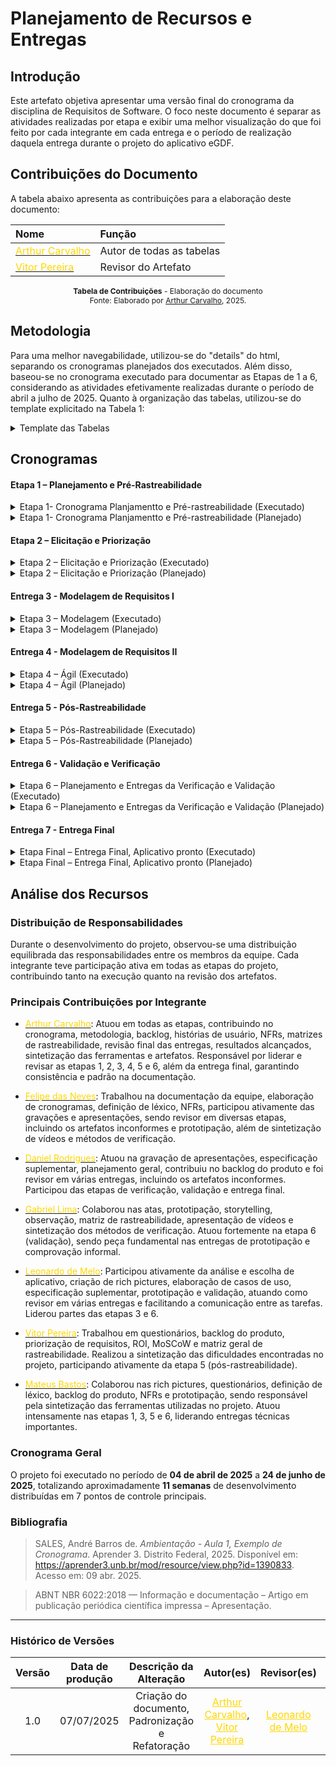 # Planejamento de Recursos e Entregas

## Introdução

Este artefato objetiva apresentar uma versão final do cronograma da disciplina de Requisitos de Software. O foco neste documento é separar as atividades realizadas por etapa e exibir uma melhor visualização do que foi feito por cada integrante em cada entrega e o período de realização daquela entrega durante o projeto do aplicativo eGDF.

## Contribuições do Documento

A tabela abaixo apresenta as contribuições para a elaboração deste documento:

| Nome | Função |
| :--- | :--- |
| [<span style="color:gold;">Arthur Carvalho</span>](https://github.com/arthurlleite) | Autor de todas as tabelas|
| [<span style="color:gold;">Vitor Pereira</span>](https://github.com/arthurlleite) | Revisor do Artefato |


<p style="text-align: center; font-size: 12px; margin-top: 10px;">
<strong>Tabela de Contribuições</strong> - Elaboração do documento<br>
Fonte: Elaborado por <a href="https://github.com/arthurlleite">Arthur Carvalho</a>, 2025.
</p>

</center>

## Metodologia

Para uma melhor navegabilidade, utilizou-se do "details" do html, separando os cronogramas planejados dos executados. Além disso, baseou-se no cronograma executado para documentar as Etapas de 1 a 6, considerando as atividades efetivamente realizadas durante o período de abril a julho de 2025. Quanto à organização das tabelas, utilizou-se do template explicitado na Tabela 1:

<details>
<summary>Template das Tabelas</summary>

<center>

<div align="center">
<font size="3"><p style="text-align: center"><b>Tabela 1:</b> Template - Formato das Tabelas</p></font>

<table>
  <thead>
    <tr>
      <th>Atividade</th>
      <th>Responsáveis</th>
      <th>Início</th>
      <th>Término</th>
      <th>Revisores</th>
    </tr>
  </thead>
  <tbody>
    <tr>
      <td>Nome da Atividade</td>
      <td><a href="link"><span style="color:gold;">Integrante</span></a></td>
      <td>DD/MM</td>
      <td>DD/MM</td>
      <td><a href="link"><span style="color:gold;">Revisor</span></a></td>
    </tr>
  </tbody>
</table>

<font size="3"><p style="text-align: center">Fonte: Elaborado por <a href="https://github.com/arthurlleite">Arthur Carvalho</a>, 2025.</p></font>
</div>

</center>

</details>

## Cronogramas

#### Etapa 1 – Planejamento e Pré-Rastreabilidade

<details>
<summary>Etapa 1- Cronograma Planjamentto e Pré-rastreabilidade (Executado)</summary>

<center>

<div align="center">

<font size="3"><p style="text-align: center"><b>Tabela 1:</b> Etapa 1 – Planejamento e Pré-Rastreabilidade</p></font>

<table>
<thead>
<tr>
<th>Atividade</th>
<th>Responsáveis</th>
<th>Início</th>
<th>Término</th>
<th>Revisores</th>
</tr>
</thead>
<tbody>
<tr>
<td>Analisar e escolher aplicativo</td>
<td><a href="https://github.com/leozinlima"><span style="color:gold;">Leonardo de Melo</span></a>, <a href="https://github.com/MateuSansete"><span style="color:gold;">Mateus Bastos</span></a></td>
<td>26/03</td>
<td>31/03</td>
<td><a href="https://github.com/arthurlleite"><span style="color:gold;">Arthur Carvalho</span></a>, <a href="https://github.com/Bessazs"><span style="color:gold;">Vitor Pereira</span></a></td>
</tr>
<tr>
<td>Elaboração do cronograma planejado</td>
<td><a href="https://github.com/arthurlleite"><span style="color:gold;">Arthur Carvalho</span></a>, <a href="https://github.com/Bessazs"><span style="color:gold;">Vitor Pereira</span></a></td>
<td>02/04</td>
<td>12/04</td>
<td><a href="https://github.com/leozinlima"><span style="color:gold;">Leonardo de Melo</span></a>, <a href="https://github.com/MateuSansete"><span style="color:gold;">Mateus Bastos</span></a></td>
</tr>
<tr>
<td>Escolha de metodologia e ferramentas</td>
<td><a href="https://github.com/arthurlleite"><span style="color:gold;">Arthur Carvalho</span></a>, <a href="https://github.com/Bessazs"><span style="color:gold;">Vitor Pereira</span></a></td>
<td>02/04</td>
<td>10/04</td>
<td><a href="https://github.com/leozinlima"><span style="color:gold;">Leonardo de Melo</span></a>, <a href="https://github.com/MateuSansete"><span style="color:gold;">Mateus Bastos</span></a></td>
</tr>
<tr>
<td>Documentar equipe e criar homepage</td>
<td><a href="https://github.com/FelipeFreire-gf"><span style="color:gold;">Felipe das Neves</span></a></td>
<td>03/04</td>
<td>11/04</td>
<td><a href="https://github.com/gabriel-lima258"><span style="color:gold;">Gabriel Lima</span></a>, <a href="https://github.com/danielrs99"><span style="color:gold;">Daniel Rodrigues</span></a></td>
</tr>
<tr>
<td>Criação dos Rich Pictures</td>
<td><a href="https://github.com/leozinlima"><span style="color:gold;">Leonardo de Melo</span></a>, <a href="https://github.com/MateuSansete"><span style="color:gold;">Mateus Bastos</span></a></td>
<td>03/04</td>
<td>07/04</td>
<td><a href="https://github.com/arthurlleite"><span style="color:gold;">Arthur Carvalho</span></a>, <a href="https://github.com/FelipeFreire-gf"><span style="color:gold;">Felipe das Neves</span></a></td>
</tr>
<tr>
<td>Gravação e upload da apresentação</td>
<td><a href="https://github.com/danielrs99"><span style="color:gold;">Daniel Rodrigues</span></a>, <a href="https://github.com/gabriel-lima258"><span style="color:gold;">Gabriel Lima</span></a></td>
<td>13/04</td>
<td>13/04</td>
<td><a href="https://github.com/leozinlima"><span style="color:gold;">Leonardo de Melo</span></a>, <a href="https://github.com/MateuSansete"><span style="color:gold;">Mateus Bastos</span></a></td>
</tr>
<tr>
<td>*Revisão final*</td>
<td><a href="https://github.com/arthurlleite"><span style="color:gold;">Arthur Carvalho</span></a>, <a href="https://github.com/FelipeFreire-gf"><span style="color:gold;">Felipe das Neves</span></a>, <a href="https://github.com/danielrs99"><span style="color:gold;">Daniel Rodrigues</span></a>, <a href="https://github.com/gabriel-lima258"><span style="color:gold;">Gabriel Lima</span></a>, <a href="https://github.com/leozinlima"><span style="color:gold;">Leonardo de Melo</span></a>, <a href="https://github.com/Bessazs"><span style="color:gold;">Vitor Pereira</span></a>, <a href="https://github.com/MateuSansete"><span style="color:gold;">Mateus Bastos</span></a></td>
<td>13/04</td>
<td>13/04</td>
<td><a href="https://github.com/arthurlleite"><span style="color:gold;">Arthur Carvalho</span></a>, <a href="https://github.com/FelipeFreire-gf"><span style="color:gold;">Felipe das Neves</span></a>, <a href="https://github.com/danielrs99"><span style="color:gold;">Daniel Rodrigues</span></a>, <a href="https://github.com/gabriel-lima258"><span style="color:gold;">Gabriel Lima</span></a>, <a href="https://github.com/leozinlima"><span style="color:gold;">Leonardo de Melo</span></a>, <a href="https://github.com/Bessazs"><span style="color:gold;">Vitor Pereira</span></a>, <a href="https://github.com/MateuSansete"><span style="color:gold;">Mateus Bastos</span></a></td>
</tr>
</tbody>
</table>

<font size="3"><p style="text-align: center">Fonte: Elaborado por <a href="https://github.com/arthurlleite">Arthur Carvalho</a>, 2025.</p></font>

</div>

</center>

</details>

<details>
<summary>Etapa 1- Cronograma Planjamentto e Pré-rastreabilidade (Planejado)</summary>

<center>

<div align="center">

<font size="3"><p style="text-align: center"><b>Tabela 1:</b> Etapa 1 – Planejamento e Pré-Rastreabilidade</p></font>

<table>
<thead>
<tr>
<th>Atividade</th>
<th>Responsáveis</th>
<th>Início</th>
<th>Término</th>
<th>Revisores</th>
</tr>
</thead>
<tbody>
<tr>
<td>Analisar e escolher aplicativo</td>
<td><a href="https://github.com/leozinlima"><span style="color:gold;">Leonardo de Melo</span></a>, <a href="https://github.com/MateuSansete"><span style="color:gold;">Mateus Bastos</span></a></td>
<td>26/03</td>
<td>31/03</td>
<td><a href="https://github.com/arthurlleite"><span style="color:gold;">Arthur Carvalho</span></a>, <a href="https://github.com/Bessazs"><span style="color:gold;">Vitor Pereira</span></a></td>
</tr>
<tr>
<td>Elaboração do cronograma planejado</td>
<td><a href="https://github.com/arthurlleite"><span style="color:gold;">Arthur Carvalho</span></a>, <a href="https://github.com/Bessazs"><span style="color:gold;">Vitor Pereira</span></a></td>
<td>02/04</td>
<td>12/04</td>
<td><a href="https://github.com/leozinlima"><span style="color:gold;">Leonardo de Melo</span></a>, <a href="https://github.com/MateuSansete"><span style="color:gold;">Mateus Bastos</span></a></td>
</tr>
<tr>
<td>Escolha de metodologia e ferramentas</td>
<td><a href="https://github.com/arthurlleite"><span style="color:gold;">Arthur Carvalho</span></a>, <a href="https://github.com/Bessazs"><span style="color:gold;">Vitor Pereira</span></a></td>
<td>02/04</td>
<td>10/04</td>
<td><a href="https://github.com/leozinlima"><span style="color:gold;">Leonardo de Melo</span></a>, <a href="https://github.com/MateuSansete"><span style="color:gold;">Mateus Bastos</span></a></td>
</tr>
<tr>
<td>Documentar equipe e criar homepage</td>
<td><a href="https://github.com/FelipeFreire-gf"><span style="color:gold;">Felipe das Neves</span></a></td>
<td>03/04</td>
<td>11/04</td>
<td><a href="https://github.com/gabriel-lima258"><span style="color:gold;">Gabriel Lima</span></a>, <a href="https://github.com/danielrs99"><span style="color:gold;">Daniel Rodrigues</span></a></td>
</tr>
<tr>
<td>Criação dos Rich Pictures</td>
<td><a href="https://github.com/leozinlima"><span style="color:gold;">Leonardo de Melo</span></a>, <a href="https://github.com/MateuSansete"><span style="color:gold;">Mateus Bastos</span></a></td>
<td>03/04</td>
<td>07/04</td>
<td><a href="https://github.com/arthurlleite"><span style="color:gold;">Arthur Carvalho</span></a>, <a href="https://github.com/FelipeFreire-gf"><span style="color:gold;">Felipe das Neves</span></a></td>
</tr>
<tr>
<td>Gravação e upload da apresentação</td>
<td><a href="https://github.com/danielrs99"><span style="color:gold;">Daniel Rodrigues</span></a>, <a href="https://github.com/gabriel-lima258"><span style="color:gold;">Gabriel Lima</span></a></td>
<td>13/04</td>
<td>13/04</td>
<td><a href="https://github.com/leozinlima"><span style="color:gold;">Leonardo de Melo</span></a>, <a href="https://github.com/MateuSansete"><span style="color:gold;">Mateus Bastos</span></a></td>
</tr>
<tr>
<td>*Revisão final*</td>
<td><a href="https://github.com/arthurlleite"><span style="color:gold;">Arthur Carvalho</span></a>, <a href="https://github.com/FelipeFreire-gf"><span style="color:gold;">Felipe das Neves</span></a>, <a href="https://github.com/danielrs99"><span style="color:gold;">Daniel Rodrigues</span></a>, <a href="https://github.com/gabriel-lima258"><span style="color:gold;">Gabriel Lima</span></a>, <a href="https://github.com/leozinlima"><span style="color:gold;">Leonardo de Melo</span></a>, <a href="https://github.com/Bessazs"><span style="color:gold;">Vitor Pereira</span></a>, <a href="https://github.com/MateuSansete"><span style="color:gold;">Mateus Bastos</span></a></td>
<td>13/04</td>
<td>13/04</td>
<td><a href="https://github.com/arthurlleite"><span style="color:gold;">Arthur Carvalho</span></a>, <a href="https://github.com/FelipeFreire-gf"><span style="color:gold;">Felipe das Neves</span></a>, <a href="https://github.com/danielrs99"><span style="color:gold;">Daniel Rodrigues</span></a>, <a href="https://github.com/gabriel-lima258"><span style="color:gold;">Gabriel Lima</span></a>, <a href="https://github.com/leozinlima"><span style="color:gold;">Leonardo de Melo</span></a>, <a href="https://github.com/Bessazs"><span style="color:gold;">Vitor Pereira</span></a>, <a href="https://github.com/MateuSansete"><span style="color:gold;">Mateus Bastos</span></a></td>
</tr>
</tbody>
</table>

<font size="3"><p style="text-align: center">Fonte: Elaborado por <a href="https://github.com/arthurlleite">Arthur Carvalho</a>, 2025.</p></font>

</div>

</center>

</details>

#### Etapa 2 – Elicitação e Priorização

<details>
<summary>Etapa 2 – Elicitação e Priorização (Executado)</summary>

### Período
- **Entrega:** 04/05
- **Apresentação:** 06/05

### Duplas responsáveis pelas atas
- Semana 4 (14/04 a 20/04): *Felipe e Leonardo*
- Semana 5 (21/04 a 27/04): *Daniel e Vitor*

<div align="center">

<font size="3"><p style="text-align: center"><b>Tabela 2:</b> Etapa 2 – Elicitação e Priorização</p></font>

<table>
<thead>
<tr>
<th>Atividade</th>
<th>Responsáveis</th>
<th>Início</th>
<th>Término</th>
<th>Revisores</th>
</tr>
</thead>
<tbody>
<tr>
<td>Elaborar questionário geral</td>
<td><a href="https://github.com/Bessazs"><span style="color:gold;">Vitor Pereira</span></a>, <a href="https://github.com/FelipeFreire-gf"><span style="color:gold;">Felipe das Neves</span></a></td>
<td>14/04</td>
<td>04/05</td>
<td><a href="https://github.com/MateuSansete"><span style="color:gold;">Mateus Bastos</span></a>, <a href="https://github.com/arthurlleite"><span style="color:gold;">Arthur Carvalho</span></a></td>
</tr>
<tr>
<td>Traçar perfil de usuário</td>
<td><a href="https://github.com/MateuSansete"><span style="color:gold;">Mateus Bastos</span></a></td>
<td>14/04</td>
<td>04/05</td>
<td><a href="https://github.com/FelipeFreire-gf"><span style="color:gold;">Felipe das Neves</span></a></td>
</tr>
<tr>
<td>Criar elenco de personas</td>
<td><a href="https://github.com/MateuSansete"><span style="color:gold;">Mateus Bastos</span></a></td>
<td>16/04</td>
<td>02/05</td>
<td><a href="https://github.com/FelipeFreire-gf"><span style="color:gold;">Felipe das Neves</span></a>, <a href="https://github.com/Bessazs"><span style="color:gold;">Vitor Pereira</span></a></td>
</tr>
<tr>
<td>Análise de documentos</td>
<td><a href="https://github.com/leozinlima"><span style="color:gold;">Leonardo de Melo</span></a>, <a href="https://github.com/arthurlleite"><span style="color:gold;">Arthur Carvalho</span></a></td>
<td>19/04</td>
<td>04/05</td>
<td><a href="https://github.com/leozinlima"><span style="color:gold;">Leonardo de Melo</span></a></td>
</tr>
<tr>
<td>Questionário (Técnica)</td>
<td><a href="https://github.com/Bessazs"><span style="color:gold;">Vitor Pereira</span></a>, <a href="https://github.com/FelipeFreire-gf"><span style="color:gold;">Felipe das Neves</span></a></td>
<td>23/04</td>
<td>04/05</td>
<td><a href="https://github.com/danielrs99"><span style="color:gold;">Daniel Rodrigues</span></a>, <a href="https://github.com/gabriel-lima258"><span style="color:gold;">Gabriel Lima</span></a></td>
</tr>
<tr>
<td>Brainstorm</td>
<td><a href="https://github.com/leozinlima"><span style="color:gold;">Leonardo de Melo</span></a>, <a href="https://github.com/arthurlleite"><span style="color:gold;">Arthur Carvalho</span></a></td>
<td>12/04</td>
<td>04/05</td>
<td><a href="https://github.com/MateuSansete"><span style="color:gold;">Mateus Bastos</span></a>, <a href="https://github.com/gabriel-lima258"><span style="color:gold;">Gabriel Lima</span></a></td>
</tr>
<tr>
<td>Storytelling</td>
<td><a href="https://github.com/arthurlleite"><span style="color:gold;">Arthur Carvalho</span></a></td>
<td>12/04</td>
<td>04/05</td>
<td><a href="https://github.com/MateuSansete"><span style="color:gold;">Mateus Bastos</span></a>, <a href="https://github.com/gabriel-lima258"><span style="color:gold;">Gabriel Lima</span></a></td>
</tr>
<tr>
<td>Observação</td>
<td><a href="https://github.com/gabriel-lima258"><span style="color:gold;">Gabriel Lima</span></a>, <a href="https://github.com/danielrs99"><span style="color:gold;">Daniel Rodrigues</span></a>, <a href="https://github.com/arthurlleite"><span style="color:gold;">Arthur Carvalho</span></a></td>
<td>12/04</td>
<td>04/05</td>
<td><a href="https://github.com/leozinlima"><span style="color:gold;">Leonardo de Melo</span></a>, <a href="https://github.com/FelipeFreire-gf"><span style="color:gold;">Felipe das Neves</span></a></td>
</tr>
<tr>
<td>Prototipação</td>
<td><a href="https://github.com/leozinlima"><span style="color:gold;">Leonardo de Melo</span></a>, <a href="https://github.com/FelipeFreire-gf"><span style="color:gold;">Felipe das Neves</span></a>, <a href="https://github.com/arthurlleite"><span style="color:gold;">Arthur Carvalho</span></a></td>
<td>12/04</td>
<td>04/05</td>
<td><a href="https://github.com/gabriel-lima258"><span style="color:gold;">Gabriel Lima</span></a>, <a href="https://github.com/Bessazs"><span style="color:gold;">Vitor Pereira</span></a></td>
</tr>
<tr>
<td>First Things First</td>
<td><a href="https://github.com/gabriel-lima258"><span style="color:gold;">Gabriel Lima</span></a>, <a href="https://github.com/leozinlima"><span style="color:gold;">Leonardo de Melo</span></a>, <a href="https://github.com/arthurlleite"><span style="color:gold;">Arthur Carvalho</span></a></td>
<td>12/04</td>
<td>04/05</td>
<td><a href="https://github.com/MateuSansete"><span style="color:gold;">Mateus Bastos</span></a>, <a href="https://github.com/FelipeFreire-gf"><span style="color:gold;">Felipe das Neves</span></a></td>
</tr>
<tr>
<td>QFD</td>
<td><a href="https://github.com/Bessazs"><span style="color:gold;">Vitor Pereira</span></a>, <a href="https://github.com/MateuSansete"><span style="color:gold;">Mateus Bastos</span></a>, <a href="https://github.com/FelipeFreire-gf"><span style="color:gold;">Felipe das Neves</span></a></td>
<td>12/04</td>
<td>04/05</td>
<td><a href="https://github.com/leozinlima"><span style="color:gold;">Leonardo de Melo</span></a>, <a href="https://github.com/gabriel-lima258"><span style="color:gold;">Gabriel Lima</span></a></td>
</tr>
<tr>
<td>MoSCoW</td>
<td><a href="https://github.com/arthurlleite"><span style="color:gold;">Arthur Carvalho</span></a>, <a href="https://github.com/FelipeFreire-gf"><span style="color:gold;">Felipe das Neves</span></a></td>
<td>12/04</td>
<td>04/05</td>
<td><a href="https://github.com/leozinlima"><span style="color:gold;">Leonardo de Melo</span></a>, <a href="https://github.com/gabriel-lima258"><span style="color:gold;">Gabriel Lima</span></a></td>
</tr>
<tr>
<td>ROI</td>
<td><a href="https://github.com/arthurlleite"><span style="color:gold;">Arthur Carvalho</span></a>, <a href="https://github.com/FelipeFreire-gf"><span style="color:gold;">Felipe das Neves</span></a>, <a href="https://github.com/danielrs99"><span style="color:gold;">Daniel Rodrigues</span></a>, <a href="https://github.com/gabriel-lima258"><span style="color:gold;">Gabriel Lima</span></a>, <a href="https://github.com/leozinlima"><span style="color:gold;">Leonardo de Melo</span></a>, <a href="https://github.com/Bessazs"><span style="color:gold;">Vitor Pereira</span></a>, <a href="https://github.com/MateuSansete"><span style="color:gold;">Mateus Bastos</span></a></td>
<td>12/04</td>
<td>04/05</td>
<td><a href="https://github.com/arthurlleite"><span style="color:gold;">Arthur Carvalho</span></a>, <a href="https://github.com/leozinlima"><span style="color:gold;">Leonardo de Melo</span></a></td>
</tr>
<tr>
<td>*Revisão final*</td>
<td><a href="https://github.com/arthurlleite"><span style="color:gold;">Arthur Carvalho</span></a>, <a href="https://github.com/FelipeFreire-gf"><span style="color:gold;">Felipe das Neves</span></a>, <a href="https://github.com/danielrs99"><span style="color:gold;">Daniel Rodrigues</span></a>, <a href="https://github.com/gabriel-lima258"><span style="color:gold;">Gabriel Lima</span></a>, <a href="https://github.com/leozinlima"><span style="color:gold;">Leonardo de Melo</span></a>, <a href="https://github.com/Bessazs"><span style="color:gold;">Vitor Pereira</span></a>, <a href="https://github.com/MateuSansete"><span style="color:gold;">Mateus Bastos</span></a></td>
<td>04/05</td>
<td>04/05</td>
<td><a href="https://github.com/arthurlleite"><span style="color:gold;">Arthur Carvalho</span></a>, <a href="https://github.com/FelipeFreire-gf"><span style="color:gold;">Felipe das Neves</span></a>, <a href="https://github.com/danielrs99"><span style="color:gold;">Daniel Rodrigues</span></a>, <a href="https://github.com/gabriel-lima258"><span style="color:gold;">Gabriel Lima</span></a>, <a href="https://github.com/leozinlima"><span style="color:gold;">Leonardo de Melo</span></a>, <a href="https://github.com/Bessazs"><span style="color:gold;">Vitor Pereira</span></a>, <a href="https://github.com/MateuSansete"><span style="color:gold;">Mateus Bastos</span></a></td>
</tr>
</tbody>
</table>

<font size="3"><p style="text-align: center">Fonte: Elaborado por <a href="https://github.com/arthurlleite">Arthur Carvalho</a>, 2025.</p></font>

</div>

</details>

<details>
<summary>Etapa 2 – Elicitação e Priorização (Planejado)</summary>

### Período
- **Entrega:** 04/05
- **Apresentação:** 06/05

### Duplas responsáveis pelas atas
- Semana 4 (14/04 a 20/04): *Felipe e Leonardo*
- Semana 5 (21/04 a 27/04): *Daniel e Vitor*

<div align="center">

<font size="3"><p style="text-align: center"><b>Tabela 2:</b> Etapa 2 – Elicitação e Priorização</p></font>

<table>
<thead>
<tr>
<th>Atividade</th>
<th>Responsáveis</th>
<th>Início</th>
<th>Término</th>
<th>Revisores</th>
</tr>
</thead>
<tbody>
<tr>
<td>Elaborar questionário geral</td>
<td><a href="https://github.com/Bessazs"><span style="color:gold;">Vitor Pereira</span></a>, <a href="https://github.com/FelipeFreire-gf"><span style="color:gold;">Felipe das Neves</span></a></td>
<td>14/04</td>
<td>04/05</td>
<td><a href="https://github.com/MateuSansete"><span style="color:gold;">Mateus Bastos</span></a>, <a href="https://github.com/arthurlleite"><span style="color:gold;">Arthur Carvalho</span></a></td>
</tr>
<tr>
<td>Traçar perfil de usuário</td>
<td><a href="https://github.com/MateuSansete"><span style="color:gold;">Mateus Bastos</span></a></td>
<td>14/04</td>
<td>04/05</td>
<td><a href="https://github.com/FelipeFreire-gf"><span style="color:gold;">Felipe das Neves</span></a></td>
</tr>
<tr>
<td>Criar elenco de personas</td>
<td><a href="https://github.com/MateuSansete"><span style="color:gold;">Mateus Bastos</span></a></td>
<td>16/04</td>
<td>02/05</td>
<td><a href="https://github.com/FelipeFreire-gf"><span style="color:gold;">Felipe das Neves</span></a>, <a href="https://github.com/Bessazs"><span style="color:gold;">Vitor Pereira</span></a></td>
</tr>
<tr>
<td>Análise de documentos</td>
<td><a href="https://github.com/leozinlima"><span style="color:gold;">Leonardo de Melo</span></a>, <a href="https://github.com/arthurlleite"><span style="color:gold;">Arthur Carvalho</span></a></td>
<td>19/04</td>
<td>04/05</td>
<td><a href="https://github.com/leozinlima"><span style="color:gold;">Leonardo de Melo</span></a></td>
</tr>
<tr>
<td>Questionário (Técnica)</td>
<td><a href="https://github.com/Bessazs"><span style="color:gold;">Vitor Pereira</span></a>, <a href="https://github.com/FelipeFreire-gf"><span style="color:gold;">Felipe das Neves</span></a></td>
<td>23/04</td>
<td>04/05</td>
<td><a href="https://github.com/danielrs99"><span style="color:gold;">Daniel Rodrigues</span></a>, <a href="https://github.com/gabriel-lima258"><span style="color:gold;">Gabriel Lima</span></a></td>
</tr>
<tr>
<td>Brainstorm</td>
<td><a href="https://github.com/leozinlima"><span style="color:gold;">Leonardo de Melo</span></a>, <a href="https://github.com/arthurlleite"><span style="color:gold;">Arthur Carvalho</span></a></td>
<td>12/04</td>
<td>04/05</td>
<td><a href="https://github.com/MateuSansete"><span style="color:gold;">Mateus Bastos</span></a>, <a href="https://github.com/gabriel-lima258"><span style="color:gold;">Gabriel Lima</span></a></td>
</tr>
<tr>
<td>Storytelling</td>
<td><a href="https://github.com/arthurlleite"><span style="color:gold;">Arthur Carvalho</span></a></td>
<td>12/04</td>
<td>04/05</td>
<td><a href="https://github.com/MateuSansete"><span style="color:gold;">Mateus Bastos</span></a>, <a href="https://github.com/gabriel-lima258"><span style="color:gold;">Gabriel Lima</span></a></td>
</tr>
<tr>
<td>Observação</td>
<td><a href="https://github.com/gabriel-lima258"><span style="color:gold;">Gabriel Lima</span></a>, <a href="https://github.com/danielrs99"><span style="color:gold;">Daniel Rodrigues</span></a>, <a href="https://github.com/arthurlleite"><span style="color:gold;">Arthur Carvalho</span></a></td>
<td>12/04</td>
<td>04/05</td>
<td><a href="https://github.com/leozinlima"><span style="color:gold;">Leonardo de Melo</span></a>, <a href="https://github.com/FelipeFreire-gf"><span style="color:gold;">Felipe das Neves</span></a></td>
</tr>
<tr>
<td>Prototipação</td>
<td><a href="https://github.com/leozinlima"><span style="color:gold;">Leonardo de Melo</span></a>, <a href="https://github.com/FelipeFreire-gf"><span style="color:gold;">Felipe das Neves</span></a>, <a href="https://github.com/arthurlleite"><span style="color:gold;">Arthur Carvalho</span></a></td>
<td>12/04</td>
<td>04/05</td>
<td><a href="https://github.com/gabriel-lima258"><span style="color:gold;">Gabriel Lima</span></a>, <a href="https://github.com/Bessazs"><span style="color:gold;">Vitor Pereira</span></a></td>
</tr>
<tr>
<td>First Things First</td>
<td><a href="https://github.com/gabriel-lima258"><span style="color:gold;">Gabriel Lima</span></a>, <a href="https://github.com/leozinlima"><span style="color:gold;">Leonardo de Melo</span></a>, <a href="https://github.com/arthurlleite"><span style="color:gold;">Arthur Carvalho</span></a></td>
<td>12/04</td>
<td>04/05</td>
<td><a href="https://github.com/MateuSansete"><span style="color:gold;">Mateus Bastos</span></a>, <a href="https://github.com/FelipeFreire-gf"><span style="color:gold;">Felipe das Neves</span></a></td>
</tr>
<tr>
<td>QFD</td>
<td><a href="https://github.com/Bessazs"><span style="color:gold;">Vitor Pereira</span></a>, <a href="https://github.com/MateuSansete"><span style="color:gold;">Mateus Bastos</span></a>, <a href="https://github.com/FelipeFreire-gf"><span style="color:gold;">Felipe das Neves</span></a></td>
<td>12/04</td>
<td>04/05</td>
<td><a href="https://github.com/leozinlima"><span style="color:gold;">Leonardo de Melo</span></a>, <a href="https://github.com/gabriel-lima258"><span style="color:gold;">Gabriel Lima</span></a></td>
</tr>
<tr>
<td>MoSCoW</td>
<td><a href="https://github.com/arthurlleite"><span style="color:gold;">Arthur Carvalho</span></a>, <a href="https://github.com/FelipeFreire-gf"><span style="color:gold;">Felipe das Neves</span></a></td>
<td>12/04</td>
<td>04/05</td>
<td><a href="https://github.com/leozinlima"><span style="color:gold;">Leonardo de Melo</span></a>, <a href="https://github.com/gabriel-lima258"><span style="color:gold;">Gabriel Lima</span></a></td>
</tr>
<tr>
<td>ROI</td>
<td><a href="https://github.com/arthurlleite"><span style="color:gold;">Arthur Carvalho</span></a>, <a href="https://github.com/FelipeFreire-gf"><span style="color:gold;">Felipe das Neves</span></a>, <a href="https://github.com/danielrs99"><span style="color:gold;">Daniel Rodrigues</span></a>, <a href="https://github.com/gabriel-lima258"><span style="color:gold;">Gabriel Lima</span></a>, <a href="https://github.com/leozinlima"><span style="color:gold;">Leonardo de Melo</span></a>, <a href="https://github.com/Bessazs"><span style="color:gold;">Vitor Pereira</span></a>, <a href="https://github.com/MateuSansete"><span style="color:gold;">Mateus Bastos</span></a></td>
<td>12/04</td>
<td>04/05</td>
<td><a href="https://github.com/arthurlleite"><span style="color:gold;">Arthur Carvalho</span></a>, <a href="https://github.com/leozinlima"><span style="color:gold;">Leonardo de Melo</span></a></td>
</tr>
<tr>
<td>*Revisão final*</td>
<td><a href="https://github.com/arthurlleite"><span style="color:gold;">Arthur Carvalho</span></a>, <a href="https://github.com/FelipeFreire-gf"><span style="color:gold;">Felipe das Neves</span></a>, <a href="https://github.com/danielrs99"><span style="color:gold;">Daniel Rodrigues</span></a>, <a href="https://github.com/gabriel-lima258"><span style="color:gold;">Gabriel Lima</span></a>, <a href="https://github.com/leozinlima"><span style="color:gold;">Leonardo de Melo</span></a>, <a href="https://github.com/Bessazs"><span style="color:gold;">Vitor Pereira</span></a>, <a href="https://github.com/MateuSansete"><span style="color:gold;">Mateus Bastos</span></a></td>
<td>04/05</td>
<td>04/05</td>
<td><a href="https://github.com/arthurlleite"><span style="color:gold;">Arthur Carvalho</span></a>, <a href="https://github.com/FelipeFreire-gf"><span style="color:gold;">Felipe das Neves</span></a>, <a href="https://github.com/danielrs99"><span style="color:gold;">Daniel Rodrigues</span></a>, <a href="https://github.com/gabriel-lima258"><span style="color:gold;">Gabriel Lima</span></a>, <a href="https://github.com/leozinlima"><span style="color:gold;">Leonardo de Melo</span></a>, <a href="https://github.com/Bessazs"><span style="color:gold;">Vitor Pereira</span></a>, <a href="https://github.com/MateuSansete"><span style="color:gold;">Mateus Bastos</span></a></td>
</tr>
</tbody>
</table>

<font size="3"><p style="text-align: center">Fonte: Elaborado por <a href="https://github.com/arthurlleite">Arthur Carvalho</a>, 2025.</p></font>

</div>

</details>


#### Entrega 3 - Modelagem de Requisitos I

<details>
<summary>Etapa 3 – Modelagem (Executado)</summary>

### Período
- **Entrega:** 18/05
- **Apresentação:** 20/05

### Duplas responsáveis pelas atas
- Semana 7 (28/04 a 04/05): *Gabriel e Mateus*
- Semana 8 (05/05 a 11/05): *Vitor e Daniel*

<div align="center">

<font size="3"><p style="text-align: center"><b>Tabela 3:</b> Etapa 3 – Modelagem</p></font>

<table>
<thead>
<tr>
<th>Atividade</th>
<th>Responsáveis</th>
<th>Início</th>
<th>Término</th>
<th>Revisores</th>
</tr>
</thead>
<tbody>
<tr>
<td>Diagrama de caso de uso</td>
<td><a href="https://github.com/MateuSansete"><span style="color:gold;">Mateus Bastos</span></a>, <a href="https://github.com/leozinlima"><span style="color:gold;">Leonardo de Melo</span></a>, <a href="https://github.com/Bessazs"><span style="color:gold;">Vitor Pereira</span></a></td>
<td>08/05</td>
<td>16/05</td>
<td><a href="https://github.com/danielrs99"><span style="color:gold;">Daniel Rodrigues</span></a>, <a href="https://github.com/gabriel-lima258"><span style="color:gold;">Gabriel Lima</span></a></td>
</tr>
<tr>
<td>Definição do léxico</td>
<td><a href="https://github.com/MateuSansete"><span style="color:gold;">Mateus Bastos</span></a>, <a href="https://github.com/FelipeFreire-gf"><span style="color:gold;">Felipe das Neves</span></a></td>
<td>08/05</td>
<td>16/05</td>
<td><a href="https://github.com/arthurlleite"><span style="color:gold;">Arthur Carvalho</span></a>, <a href="https://github.com/danielrs99"><span style="color:gold;">Daniel Rodrigues</span></a></td>
</tr>
<tr>
<td>Criação de cenários</td>
<td><a href="https://github.com/arthurlleite"><span style="color:gold;">Arthur Carvalho</span></a> </td>
<td>08/05</td>
<td>16/05</td>
<td><a href="https://github.com/FelipeFreire-gf"><span style="color:gold;">Felipe das Neves</span></a>, <a href="https://github.com/gabriel-lima258"><span style="color:gold;">Gabriel Lima</span></a></td>
</tr>
<tr>
<td>Especificação suplementar</td>
<td><a href="https://github.com/gabriel-lima258"><span style="color:gold;">Gabriel Lima</span></a></td>
<td>08/05</td>
<td>16/05</td>
<td><a href="https://github.com/leozinlima"><span style="color:gold;">Leonardo de Melo</span></a>, <a href="https://github.com/Bessazs"><span style="color:gold;">Vitor Pereira</span></a></td>
</tr>
<tr>
<td>Gravação e upload da apresentação</td>
<td><a href="https://github.com/FelipeFreire-gf"><span style="color:gold;">Felipe das Neves</span></a>, <a href="https://github.com/gabriel-lima258"><span style="color:gold;">Gabriel Lima</span></a></td>
<td>16/05</td>
<td>16/05</td>
<td><a href="https://github.com/danielrs99"><span style="color:gold;">Daniel Rodrigues</span></a>, <a href="https://github.com/MateuSansete"><span style="color:gold;">Mateus Bastos</span></a></td>
</tr>
<tr>
<td>*Revisão final*</td>
<td><a href="https://github.com/arthurlleite"><span style="color:gold;">Arthur Carvalho</span></a>, <a href="https://github.com/FelipeFreire-gf"><span style="color:gold;">Felipe das Neves</span></a>, <a href="https://github.com/danielrs99"><span style="color:gold;">Daniel Rodrigues</span></a>, <a href="https://github.com/gabriel-lima258"><span style="color:gold;">Gabriel Lima</span></a>, <a href="https://github.com/leozinlima"><span style="color:gold;">Leonardo de Melo</span></a>, <a href="https://github.com/Bessazs"><span style="color:gold;">Vitor Pereira</span></a>, <a href="https://github.com/MateuSansete"><span style="color:gold;">Mateus Bastos</span></a></td>
<td>16/05</td>
<td>16/05</td>
<td><a href="https://github.com/arthurlleite"><span style="color:gold;">Arthur Carvalho</span></a>, <a href="https://github.com/FelipeFreire-gf"><span style="color:gold;">Felipe das Neves</span></a>, <a href="https://github.com/danielrs99"><span style="color:gold;">Daniel Rodrigues</span></a>, <a href="https://github.com/gabriel-lima258"><span style="color:gold;">Gabriel Lima</span></a>, <a href="https://github.com/leozinlima"><span style="color:gold;">Leonardo de Melo</span></a>, <a href="https://github.com/Bessazs"><span style="color:gold;">Vitor Pereira</span></a>, <a href="https://github.com/MateuSansete"><span style="color:gold;">Mateus Bastos</span></a></td>
</tr>
</tbody>
</table>

<font size="3"><p style="text-align: center">Fonte: Elaborado por <a href="https://github.com/arthurlleite">Arthur Carvalho</a>, 2025.</p></font>

</div>

</details>

<details>
<summary>Etapa 3 – Modelagem (Planejado)</summary>

### Período
- **Entrega:** 18/05
- **Apresentação:** 20/05

### Duplas responsáveis pelas atas
- Semana 7 (28/04 a 04/05): *Gabriel e Mateus*
- Semana 8 (05/05 a 11/05): *Vitor e Daniel*

<div align="center">

<font size="3"><p style="text-align: center"><b>Tabela 3:</b> Etapa 3 – Modelagem</p></font>

<table>
<thead>
<tr>
<th>Atividade</th>
<th>Responsáveis</th>
<th>Início</th>
<th>Término</th>
<th>Revisores</th>
</tr>
</thead>
<tbody>
<tr>
<td>Diagrama de caso de uso</td>
<td><a href="https://github.com/MateuSansete"><span style="color:gold;">Mateus Bastos</span></a>, <a href="https://github.com/leozinlima"><span style="color:gold;">Leonardo de Melo</span></a>, <a href="https://github.com/Bessazs"><span style="color:gold;">Vitor Pereira</span></a></td>
<td>08/05</td>
<td>16/05</td>
<td><a href="https://github.com/danielrs99"><span style="color:gold;">Daniel Rodrigues</span></a>, <a href="https://github.com/gabriel-lima258"><span style="color:gold;">Gabriel Lima</span></a></td>
</tr>
<tr>
<td>Definição do léxico</td>
<td><a href="https://github.com/MateuSansete"><span style="color:gold;">Mateus Bastos</span></a>, <a href="https://github.com/FelipeFreire-gf"><span style="color:gold;">Felipe das Neves</span></a></td>
<td>08/05</td>
<td>16/05</td>
<td><a href="https://github.com/arthurlleite"><span style="color:gold;">Arthur Carvalho</span></a>, <a href="https://github.com/danielrs99"><span style="color:gold;">Daniel Rodrigues</span></a></td>
</tr>
<tr>
<td>Criação de cenários</td>
<td><a href="https://github.com/arthurlleite"><span style="color:gold;">Arthur Carvalho</span></a> </td>
<td>08/05</td>
<td>16/05</td>
<td><a href="https://github.com/FelipeFreire-gf"><span style="color:gold;">Felipe das Neves</span></a>, <a href="https://github.com/gabriel-lima258"><span style="color:gold;">Gabriel Lima</span></a></td>
</tr>
<tr>
<td>Especificação suplementar</td>
<td><a href="https://github.com/gabriel-lima258"><span style="color:gold;">Gabriel Lima</span></a></td>
<td>08/05</td>
<td>16/05</td>
<td><a href="https://github.com/leozinlima"><span style="color:gold;">Leonardo de Melo</span></a>, <a href="https://github.com/Bessazs"><span style="color:gold;">Vitor Pereira</span></a></td>
</tr>
<tr>
<td>Gravação e upload da apresentação</td>
<td><a href="https://github.com/FelipeFreire-gf"><span style="color:gold;">Felipe das Neves</span></a>, <a href="https://github.com/gabriel-lima258"><span style="color:gold;">Gabriel Lima</span></a></td>
<td>16/05</td>
<td>16/05</td>
<td><a href="https://github.com/danielrs99"><span style="color:gold;">Daniel Rodrigues</span></a>, <a href="https://github.com/MateuSansete"><span style="color:gold;">Mateus Bastos</span></a></td>
</tr>
<tr>
<td>*Revisão final*</td>
<td><a href="https://github.com/arthurlleite"><span style="color:gold;">Arthur Carvalho</span></a>, <a href="https://github.com/FelipeFreire-gf"><span style="color:gold;">Felipe das Neves</span></a>, <a href="https://github.com/danielrs99"><span style="color:gold;">Daniel Rodrigues</span></a>, <a href="https://github.com/gabriel-lima258"><span style="color:gold;">Gabriel Lima</span></a>, <a href="https://github.com/leozinlima"><span style="color:gold;">Leonardo de Melo</span></a>, <a href="https://github.com/Bessazs"><span style="color:gold;">Vitor Pereira</span></a>, <a href="https://github.com/MateuSansete"><span style="color:gold;">Mateus Bastos</span></a></td>
<td>16/05</td>
<td>16/05</td>
<td><a href="https://github.com/arthurlleite"><span style="color:gold;">Arthur Carvalho</span></a>, <a href="https://github.com/FelipeFreire-gf"><span style="color:gold;">Felipe das Neves</span></a>, <a href="https://github.com/danielrs99"><span style="color:gold;">Daniel Rodrigues</span></a>, <a href="https://github.com/gabriel-lima258"><span style="color:gold;">Gabriel Lima</span></a>, <a href="https://github.com/leozinlima"><span style="color:gold;">Leonardo de Melo</span></a>, <a href="https://github.com/Bessazs"><span style="color:gold;">Vitor Pereira</span></a>, <a href="https://github.com/MateuSansete"><span style="color:gold;">Mateus Bastos</span></a></td>
</tr>
</tbody>
</table>

<font size="3"><p style="text-align: center">Fonte: Elaborado por <a href="https://github.com/arthurlleite">Arthur Carvalho</a>, 2025.</p></font>

</div>

</details>

#### Entrega 4 - Modelagem de Requisitos II

<details>
<summary>Etapa 4 – Ágil (Executado)</summary>

### Período
- **Entrega:** 01/06
- **Apresentação:** 03/06

### Duplas responsáveis pelas atas
- Semana 9 (18/05 a 25/05): *Felipe e Leonardo*

<div align="center">

<font size="3"><p style="text-align: center"><b>Tabela 4:</b> Etapa 4 – Ágil</p></font>

<table>
<thead>
<tr>
<th>Atividade</th>
<th>Responsáveis</th>
<th>Início</th>
<th>Término</th>
<th>Revisores</th>
</tr>
</thead>
<tbody>
<tr>
<td>Backlog do produto</td>
<td><a href="https://github.com/danielrs99"><span style="color:gold;">Daniel Rodrigues</span></a>, <a href="https://github.com/gabriel-lima258"><span style="color:gold;">Gabriel Lima</span></a>, <a href="https://github.com/leozinlima"><span style="color:gold;">Leonardo de Melo</span></a></td>
<td>18/05</td>
<td>01/06</td>
<td><a href="https://github.com/Bessazs"><span style="color:gold;">Vitor Pereira</span></a>, <a href="https://github.com/arthurlleite"><span style="color:gold;">Arthur Carvalho</span></a></td>
</tr>
<tr>
<td>Elaboração de histórias de usuário</td>
<td><a href="https://github.com/arthurlleite"><span style="color:gold;">Arthur Carvalho</span></a>, <a href="https://github.com/Bessazs"><span style="color:gold;">Vitor Pereira</span></a></td>
<td>18/05</td>
<td>01/06</td>
<td><a href="https://github.com/FelipeFreire-gf"><span style="color:gold;">Felipe das Neves</span></a>, <a href="https://github.com/gabriel-lima258"><span style="color:gold;">Gabriel Lima</span></a></td>
</tr>
<tr>
<td>Definição dos NFRs</td>
<td><a href="https://github.com/MateuSansete"><span style="color:gold;">Mateus Bastos</span></a>, <a href="https://github.com/FelipeFreire-gf"><span style="color:gold;">Felipe das Neves</span></a></td>
<td>18/05</td>
<td>01/06</td>
<td><a href="https://github.com/leozinlima"><span style="color:gold;">Leonardo de Melo</span></a>, <a href="https://github.com/danielrs99"><span style="color:gold;">Daniel Rodrigues</span></a></td>
</tr>
<tr>
<td>Gravar e fazer upload da apresentação</td>
<td><a href="https://github.com/leozinlima"><span style="color:gold;">Leonardo de Melo</span></a>, <a href="https://github.com/arthurlleite"><span style="color:gold;">Arthur Carvalho</span></a></td>
<td>18/05</td>
<td>01/06</td>
<td><a href="https://github.com/FelipeFreire-gf"><span style="color:gold;">Felipe das Neves</span></a>, <a href="https://github.com/danielrs99"><span style="color:gold;">Daniel Rodrigues</span></a></td>
</tr>
<tr>
<td>*Revisão final*</td>
<td><a href="https://github.com/arthurlleite"><span style="color:gold;">Arthur Carvalho</span></a>, <a href="https://github.com/FelipeFreire-gf"><span style="color:gold;">Felipe das Neves</span></a>, <a href="https://github.com/danielrs99"><span style="color:gold;">Daniel Rodrigues</span></a>, <a href="https://github.com/gabriel-lima258"><span style="color:gold;">Gabriel Lima</span></a>, <a href="https://github.com/leozinlima"><span style="color:gold;">Leonardo de Melo</span></a>, <a href="https://github.com/Bessazs"><span style="color:gold;">Vitor Pereira</span></a>, <a href="https://github.com/MateuSansete"><span style="color:gold;">Mateus Bastos</span></a></td>
<td>01/06</td>
<td>01/06</td>
<td><a href="https://github.com/arthurlleite"><span style="color:gold;">Arthur Carvalho</span></a>, <a href="https://github.com/FelipeFreire-gf"><span style="color:gold;">Felipe das Neves</span></a>, <a href="https://github.com/danielrs99"><span style="color:gold;">Daniel Rodrigues</span></a>, <a href="https://github.com/gabriel-lima258"><span style="color:gold;">Gabriel Lima</span></a>, <a href="https://github.com/leozinlima"><span style="color:gold;">Leonardo de Melo</span></a>, <a href="https://github.com/Bessazs"><span style="color:gold;">Vitor Pereira</span></a>, <a href="https://github.com/MateuSansete"><span style="color:gold;">Mateus Bastos</span></a></td>
</tr>
</tbody>
</table>

<font size="3"><p style="text-align: center">Fonte: Elaborado por <a href="https://github.com/arthurlleite">Arthur Carvalho</a>, 2025.</p></font>

</div>

</details>

<details>
<summary>Etapa 4 – Ágil (Planejado)</summary>

### Período
- **Entrega:** 01/06
- **Apresentação:** 03/06

### Duplas responsáveis pelas atas
- Semana 9 (18/05 a 25/05): *Felipe e Leonardo*

<div align="center">

<font size="3"><p style="text-align: center"><b>Tabela 4:</b> Etapa 4 – Ágil</p></font>

<table>
<thead>
<tr>
<th>Atividade</th>
<th>Responsáveis</th>
<th>Início</th>
<th>Término</th>
<th>Revisores</th>
</tr>
</thead>
<tbody>
<tr>
<td>Backlog do produto</td>
<td><a href="https://github.com/danielrs99"><span style="color:gold;">Daniel Rodrigues</span></a>, <a href="https://github.com/gabriel-lima258"><span style="color:gold;">Gabriel Lima</span></a>, <a href="https://github.com/leozinlima"><span style="color:gold;">Leonardo de Melo</span></a></td>
<td>18/05</td>
<td>01/06</td>
<td><a href="https://github.com/Bessazs"><span style="color:gold;">Vitor Pereira</span></a>, <a href="https://github.com/arthurlleite"><span style="color:gold;">Arthur Carvalho</span></a></td>
</tr>
<tr>
<td>Elaboração de histórias de usuário</td>
<td><a href="https://github.com/arthurlleite"><span style="color:gold;">Arthur Carvalho</span></a>, <a href="https://github.com/Bessazs"><span style="color:gold;">Vitor Pereira</span></a></td>
<td>18/05</td>
<td>01/06</td>
<td><a href="https://github.com/FelipeFreire-gf"><span style="color:gold;">Felipe das Neves</span></a>, <a href="https://github.com/gabriel-lima258"><span style="color:gold;">Gabriel Lima</span></a></td>
</tr>
<tr>
<td>Definição dos NFRs</td>
<td><a href="https://github.com/MateuSansete"><span style="color:gold;">Mateus Bastos</span></a>, <a href="https://github.com/FelipeFreire-gf"><span style="color:gold;">Felipe das Neves</span></a></td>
<td>18/05</td>
<td>01/06</td>
<td><a href="https://github.com/leozinlima"><span style="color:gold;">Leonardo de Melo</span></a>, <a href="https://github.com/danielrs99"><span style="color:gold;">Daniel Rodrigues</span></a></td>
</tr>
<tr>
<td>Gravar e fazer upload da apresentação</td>
<td><a href="https://github.com/leozinlima"><span style="color:gold;">Leonardo de Melo</span></a>, <a href="https://github.com/arthurlleite"><span style="color:gold;">Arthur Carvalho</span></a></td>
<td>18/05</td>
<td>01/06</td>
<td><a href="https://github.com/FelipeFreire-gf"><span style="color:gold;">Felipe das Neves</span></a>, <a href="https://github.com/danielrs99"><span style="color:gold;">Daniel Rodrigues</span></a></td>
</tr>
<tr>
<td>*Revisão final*</td>
<td><a href="https://github.com/arthurlleite"><span style="color:gold;">Arthur Carvalho</span></a>, <a href="https://github.com/FelipeFreire-gf"><span style="color:gold;">Felipe das Neves</span></a>, <a href="https://github.com/danielrs99"><span style="color:gold;">Daniel Rodrigues</span></a>, <a href="https://github.com/gabriel-lima258"><span style="color:gold;">Gabriel Lima</span></a>, <a href="https://github.com/leozinlima"><span style="color:gold;">Leonardo de Melo</span></a>, <a href="https://github.com/Bessazs"><span style="color:gold;">Vitor Pereira</span></a>, <a href="https://github.com/MateuSansete"><span style="color:gold;">Mateus Bastos</span></a></td>
<td>01/06</td>
<td>01/06</td>
<td><a href="https://github.com/arthurlleite"><span style="color:gold;">Arthur Carvalho</span></a>, <a href="https://github.com/FelipeFreire-gf"><span style="color:gold;">Felipe das Neves</span></a>, <a href="https://github.com/danielrs99"><span style="color:gold;">Daniel Rodrigues</span></a>, <a href="https://github.com/gabriel-lima258"><span style="color:gold;">Gabriel Lima</span></a>, <a href="https://github.com/leozinlima"><span style="color:gold;">Leonardo de Melo</span></a>, <a href="https://github.com/Bessazs"><span style="color:gold;">Vitor Pereira</span></a>, <a href="https://github.com/MateuSansete"><span style="color:gold;">Mateus Bastos</span></a></td>
</tr>
</tbody>
</table>

<font size="3"><p style="text-align: center">Fonte: Elaborado por <a href="https://github.com/arthurlleite">Arthur Carvalho</a>, 2025.</p></font>

</div>

</details>

#### Entrega 5 - Pós-Rastreabilidade

<details>
<summary>Etapa 5 – Pós-Rastreabilidade (Executado)</summary>

### Período
- **Entrega:** 10/06
- **Apresentação:** 12/06

### Duplas responsáveis pelas atas
- Semana 11 (28/05 a 01/06): *Mateus e Vitor*
- Semana 12 (02/06 a 08/06): *Daniel e Felipe*

<div align="center">

<font size="3"><p style="text-align: center"><b>Tabela 5:</b> Etapa 5 – Pós-Rastreabilidade </p></font>

<table>
<thead>
<tr>
<th>Atividade</th>
<th>Responsáveis</th>
<th>Início</th>
<th>Término</th>
<th>Revisores</th>
</tr>
</thead>
<tbody>
<tr>
<td>Matriz Geral</td>
<td><a href="https://github.com/arthurlleite"><span style="color:gold;">Arthur Carvalho</span></a>, <a href="https://github.com/leozinlima"><span style="color:gold;">Leonardo de Melo</span></a>, <a href="https://github.com/MateuSansete"><span style="color:gold;">Mateus Bastos</span></a>, <a href="https://github.com/gabriel-lima258"><span style="color:gold;">Gabriel Lima</span></a></td>
<td>28/05</td>
<td>04/06</td>
<td><a href="https://github.com/FelipeFreire-gf"><span style="color:gold;">Felipe das Neves</span></a>, <a href="https://github.com/Bessazs"><span style="color:gold;">Vitor Pereira</span></a></td>
</tr>
<tr>
<td>Pós-rastreabilidade (Backward e Forward)</td>
<td><a href="https://github.com/arthurlleite"><span style="color:gold;">Arthur Carvalho</span></a>, <a href="https://github.com/FelipeFreire-gf"><span style="color:gold;">Felipe das Neves</span></a>, <a href="https://github.com/danielrs99"><span style="color:gold;">Daniel Rodrigues</span></a>, <a href="https://github.com/gabriel-lima258"><span style="color:gold;">Gabriel Lima</span></a>, <a href="https://github.com/leozinlima"><span style="color:gold;">Leonardo de Melo</span></a>, <a href="https://github.com/Bessazs"><span style="color:gold;">Vitor Pereira</span></a>, <a href="https://github.com/MateuSansete"><span style="color:gold;">Mateus Bastos</span></a></td>
<td>04/06</td>
<td>07/06</td>
<td><a href="https://github.com/arthurlleite"><span style="color:gold;">Arthur Carvalho</span></a></td>
</tr>
<tr>
<td>Gravação e upload da apresentação</td>
<td><a href="https://github.com/Bessazs"><span style="color:gold;">Vitor Pereira</span></a>, <a href="https://github.com/FelipeFreire-gf"><span style="color:gold;">Felipe das Neves</span></a></td>
<td>09/06</td>
<td>09/06</td>
<td><a href="https://github.com/arthurlleite"><span style="color:gold;">Arthur Carvalho</span></a>, <a href="https://github.com/leozinlima"><span style="color:gold;">Leonardo de Melo</span></a></td>
</tr>
<tr>
<td>*Revisão final*</td>
<td><a href="https://github.com/arthurlleite"><span style="color:gold;">Arthur Carvalho</span></a>, <a href="https://github.com/FelipeFreire-gf"><span style="color:gold;">Felipe das Neves</span></a>, <a href="https://github.com/danielrs99"><span style="color:gold;">Daniel Rodrigues</span></a>, <a href="https://github.com/gabriel-lima258"><span style="color:gold;">Gabriel Lima</span></a>, <a href="https://github.com/leozinlima"><span style="color:gold;">Leonardo de Melo</span></a>, <a href="https://github.com/Bessazs"><span style="color:gold;">Vitor Pereira</span></a>, <a href="https://github.com/MateuSansete"><span style="color:gold;">Mateus Bastos</span></a></td>
<td>09/06</td>
<td>09/06</td>
<td><a href="https://github.com/arthurlleite"><span style="color:gold;">Arthur Carvalho</span></a>, <a href="https://github.com/FelipeFreire-gf"><span style="color:gold;">Felipe das Neves</span></a>, <a href="https://github.com/danielrs99"><span style="color:gold;">Daniel Rodrigues</span></a>, <a href="https://github.com/gabriel-lima258"><span style="color:gold;">Gabriel Lima</span></a>, <a href="https://github.com/leozinlima"><span style="color:gold;">Leonardo de Melo</span></a>, <a href="https://github.com/Bessazs"><span style="color:gold;">Vitor Pereira</span></a>, <a href="https://github.com/MateuSansete"><span style="color:gold;">Mateus Bastos</span></a></td>
</tr>
</tbody>
</table>

<font size="3"><p style="text-align: center">Fonte: Elaborado por <a href="https://github.com/arthurlleite">Arthur Carvalho</a>, 2025.</p></font>

</div>

</details>

<details>
<summary>Etapa 5 – Pós-Rastreabilidade (Planejado)</summary>

### Período
- **Entrega:** 10/06
- **Apresentação:** 12/06

### Duplas responsáveis pelas atas
- Semana 11 (28/05 a 01/06): *Mateus e Vitor*
- Semana 12 (02/06 a 08/06): *Daniel e Felipe*

<div align="center">

<font size="3"><p style="text-align: center"><b>Tabela 5:</b> Etapa 5 – Pós-Rastreabilidade </p></font>

<table>
<thead>
<tr>
<th>Atividade</th>
<th>Responsáveis</th>
<th>Início</th>
<th>Término</th>
<th>Revisores</th>
</tr>
</thead>
<tbody>
<tr>
<td>Matriz Geral</td>
<td><a href="https://github.com/arthurlleite"><span style="color:gold;">Arthur Carvalho</span></a>, <a href="https://github.com/leozinlima"><span style="color:gold;">Leonardo de Melo</span></a>, <a href="https://github.com/MateuSansete"><span style="color:gold;">Mateus Bastos</span></a>, <a href="https://github.com/gabriel-lima258"><span style="color:gold;">Gabriel Lima</span></a></td>
<td>28/05</td>
<td>04/06</td>
<td><a href="https://github.com/FelipeFreire-gf"><span style="color:gold;">Felipe das Neves</span></a>, <a href="https://github.com/Bessazs"><span style="color:gold;">Vitor Pereira</span></a></td>
</tr>
<tr>
<td>Pós-rastreabilidade (Backward e Forward)</td>
<td><a href="https://github.com/arthurlleite"><span style="color:gold;">Arthur Carvalho</span></a>, <a href="https://github.com/FelipeFreire-gf"><span style="color:gold;">Felipe das Neves</span></a>, <a href="https://github.com/danielrs99"><span style="color:gold;">Daniel Rodrigues</span></a>, <a href="https://github.com/gabriel-lima258"><span style="color:gold;">Gabriel Lima</span></a>, <a href="https://github.com/leozinlima"><span style="color:gold;">Leonardo de Melo</span></a>, <a href="https://github.com/Bessazs"><span style="color:gold;">Vitor Pereira</span></a>, <a href="https://github.com/MateuSansete"><span style="color:gold;">Mateus Bastos</span></a></td>
<td>04/06</td>
<td>07/06</td>
<td><a href="https://github.com/arthurlleite"><span style="color:gold;">Arthur Carvalho</span></a></td>
</tr>
<tr>
<td>Gravação e upload da apresentação</td>
<td><a href="https://github.com/Bessazs"><span style="color:gold;">Vitor Pereira</span></a>, <a href="https://github.com/FelipeFreire-gf"><span style="color:gold;">Felipe das Neves</span></a></td>
<td>09/06</td>
<td>09/06</td>
<td><a href="https://github.com/arthurlleite"><span style="color:gold;">Arthur Carvalho</span></a>, <a href="https://github.com/leozinlima"><span style="color:gold;">Leonardo de Melo</span></a></td>
</tr>
<tr>
<td>*Revisão final*</td>
<td><a href="https://github.com/arthurlleite"><span style="color:gold;">Arthur Carvalho</span></a>, <a href="https://github.com/FelipeFreire-gf"><span style="color:gold;">Felipe das Neves</span></a>, <a href="https://github.com/danielrs99"><span style="color:gold;">Daniel Rodrigues</span></a>, <a href="https://github.com/gabriel-lima258"><span style="color:gold;">Gabriel Lima</span></a>, <a href="https://github.com/leozinlima"><span style="color:gold;">Leonardo de Melo</span></a>, <a href="https://github.com/Bessazs"><span style="color:gold;">Vitor Pereira</span></a>, <a href="https://github.com/MateuSansete"><span style="color:gold;">Mateus Bastos</span></a></td>
<td>09/06</td>
<td>09/06</td>
<td><a href="https://github.com/arthurlleite"><span style="color:gold;">Arthur Carvalho</span></a>, <a href="https://github.com/FelipeFreire-gf"><span style="color:gold;">Felipe das Neves</span></a>, <a href="https://github.com/danielrs99"><span style="color:gold;">Daniel Rodrigues</span></a>, <a href="https://github.com/gabriel-lima258"><span style="color:gold;">Gabriel Lima</span></a>, <a href="https://github.com/leozinlima"><span style="color:gold;">Leonardo de Melo</span></a>, <a href="https://github.com/Bessazs"><span style="color:gold;">Vitor Pereira</span></a>, <a href="https://github.com/MateuSansete"><span style="color:gold;">Mateus Bastos</span></a></td>
</tr>
</tbody>
</table>

<font size="3"><p style="text-align: center">Fonte: Elaborado por <a href="https://github.com/arthurlleite">Arthur Carvalho</a>, 2025.</p></font>

</div>

</details>

#### Entrega 6 - Validação e Verificação

<details>
<summary>Etapa 6 – Planejamento e Entregas da Verificação e Validação (Executado)</summary>

<div align="center">

<font size="3"><p style="text-align: center"><b>Tabela:</b> Planejamento e Entregas – Verificação e Validação</p></font>

<table>
<thead>
<tr>
<th>Atividade</th>
<th>Responsáveis</th>
<th>Início</th>
<th>Término</th>
<th>Revisores</th>
</tr>
</thead>
<tbody>
<tr>
<td>Introdução (Verificação)</td>
<td><a href="https://github.com/leozinlima"><span style="color:gold;">Leonardo de Melo</span></a></td>
<td>11/06</td>
<td>11/06</td>
<td><a href="https://github.com/arthurlleite"><span style="color:gold;">Arthur Carvalho</span></a></td>
</tr>
<tr>
<td>Planejamento Geral (Verificação)</td>
<td><a href="https://github.com/danielrs99"><span style="color:gold;">Daniel Rodrigues</span></a></td>
<td>11/06</td>
<td>12/06</td>
<td><a href="https://github.com/FelipeFreire-gf"><span style="color:gold;">Felipe das Neves</span></a></td>
</tr>
<tr>
<td>Entregas (Verificação)</td>
<td><a href="https://github.com/gabriel-lima258"><span style="color:gold;">Gabriel Lima</span></a>, <a href="https://github.com/MateuSansete"><span style="color:gold;">Mateus Bastos</span></a></td>
<td>13/06</td>
<td>14/06</td>
<td><a href="https://github.com/leozinlima"><span style="color:gold;">Leonardo de Melo</span></a></td>
</tr>
<tr>
<td>Prototipação (Validação)</td>
<td><a href="https://github.com/MateuSansete"><span style="color:gold;">Mateus Bastos</span></a>, <a href="https://github.com/gabriel-lima258"><span style="color:gold;">Gabriel Lima</span></a></td>
<td>16/06</td>
<td>23/06</td>
<td><a href="https://github.com/arthurlleite"><span style="color:gold;">Arthur Carvalho</span></a></td>
</tr>
<tr>
<td>Artefatos Inconformes 1 (Validação)</td>
<td><a href="https://github.com/Bessazs"><span style="color:gold;">Vitor Pereira</span></a>, <a href="https://github.com/FelipeFreire-gf"><span style="color:gold;">Felipe das Neves</span></a></td>
<td>19/06</td>
<td>21/06</td>
<td><a href="https://github.com/danielrs99"><span style="color:gold;">Daniel Rodrigues</span></a></td>
</tr>
<tr>
<td>Comprovação Informal (Validação)</td>
<td><a href="https://github.com/FelipeFreire-gf"><span style="color:gold;">Felipe das Neves</span></a>, <a href="https://github.com/Luizaxx"><span style="color:gold;">Luiza da Silva</span></a></td>
<td>19/06</td>
<td>24/06</td>
<td><a href="https://github.com/JJOAOMARCOSS"><span style="color:gold;">João Marcos Moraes</span></a></td>
</tr>
<tr>
<td>Gravação e upload da apresentação</td>
<td><a href="https://github.com/leozinlima"><span style="color:gold;">Leonardo de Melo</span></a>, <a href="https://github.com/MateuSansete"><span style="color:gold;">Mateus Bastos</span></a></td>
<td>25/06</td>
<td>25/06</td>
<td><a href="https://github.com/danielrs99"><span style="color:gold;">Daniel Rodrigues</span></a></td>
</tr>
<tr>
<td>*Revisão Final*</td>
<td><a href="https://github.com/arthurlleite"><span style="color:gold;">Arthur Carvalho</span></a>, <a href="https://github.com/FelipeFreire-gf"><span style="color:gold;">Felipe das Neves</span></a>, <a href="https://github.com/danielrs99"><span style="color:gold;">Daniel Rodrigues</span></a>, <a href="https://github.com/gabriel-lima258"><span style="color:gold;">Gabriel Lima</span></a>, <a href="https://github.com/leozinlima"><span style="color:gold;">Leonardo de Melo</span></a>, <a href="https://github.com/Bessazs"><span style="color:gold;">Vitor Pereira</span></a>, <a href="https://github.com/MateuSansete"><span style="color:gold;">Mateus Bastos</span></a></td>
<td>25/06</td>
<td>25/06</td>
<td><a href="https://github.com/arthurlleite"><span style="color:gold;">Arthur Carvalho</span></a>, <a href="https://github.com/FelipeFreire-gf"><span style="color:gold;">Felipe das Neves</span></a>, <a href="https://github.com/danielrs99"><span style="color:gold;">Daniel Rodrigues</span></a>, <a href="https://github.com/gabriel-lima258"><span style="color:gold;">Gabriel Lima</span></a>, <a href="https://github.com/leozinlima"><span style="color:gold;">Leonardo de Melo</span></a>, <a href="https://github.com/Bessazs"><span style="color:gold;">Vitor Pereira</span></a>, <a href="https://github.com/MateuSansete"><span style="color:gold;">Mateus Bastos</span></a></td>
</tr>
</tbody>
</table>

<font size="3"><p style="text-align: center">Fonte: Elaborado por <a href="https://github.com/arthurlleite">Arthur Carvalho</a>, 2025.</p></font>

</div>

</details>

<details>
<summary>Etapa 6 – Planejamento e Entregas da Verificação e Validação (Planejado)</summary>

<div align="center">

<font size="3"><p style="text-align: center"><b>Tabela:</b> Planejamento e Entregas – Verificação e Validação</p></font>

<table>
<thead>
<tr>
<th>Atividade</th>
<th>Responsáveis</th>
<th>Início</th>
<th>Término</th>
<th>Revisores</th>
</tr>
</thead>
<tbody>
<tr>
<td>Introdução (Verificação)</td>
<td><a href="https://github.com/leozinlima"><span style="color:gold;">Leonardo de Melo</span></a></td>
<td>11/06</td>
<td>11/06</td>
<td><a href="https://github.com/arthurlleite"><span style="color:gold;">Arthur Carvalho</span></a></td>
</tr>
<tr>
<td>Planejamento Geral (Verificação)</td>
<td><a href="https://github.com/danielrs99"><span style="color:gold;">Daniel Rodrigues</span></a></td>
<td>11/06</td>
<td>12/06</td>
<td><a href="https://github.com/FelipeFreire-gf"><span style="color:gold;">Felipe das Neves</span></a></td>
</tr>
<tr>
<td>Entregas (Verificação)</td>
<td><a href="https://github.com/gabriel-lima258"><span style="color:gold;">Gabriel Lima</span></a>, <a href="https://github.com/MateuSansete"><span style="color:gold;">Mateus Bastos</span></a></td>
<td>13/06</td>
<td>14/06</td>
<td><a href="https://github.com/leozinlima"><span style="color:gold;">Leonardo de Melo</span></a></td>
</tr>
<tr>
<td>Prototipação (Validação)</td>
<td><a href="https://github.com/MateuSansete"><span style="color:gold;">Mateus Bastos</span></a>, <a href="https://github.com/gabriel-lima258"><span style="color:gold;">Gabriel Lima</span></a></td>
<td>16/06</td>
<td>23/06</td>
<td><a href="https://github.com/arthurlleite"><span style="color:gold;">Arthur Carvalho</span></a></td>
</tr>
<tr>
<td>Artefatos Inconformes 1 (Validação)</td>
<td><a href="https://github.com/Bessazs"><span style="color:gold;">Vitor Pereira</span></a>, <a href="https://github.com/FelipeFreire-gf"><span style="color:gold;">Felipe das Neves</span></a></td>
<td>19/06</td>
<td>21/06</td>
<td><a href="https://github.com/danielrs99"><span style="color:gold;">Daniel Rodrigues</span></a></td>
</tr>
<tr>
<td>Comprovação Informal (Validação)</td>
<td><a href="https://github.com/FelipeFreire-gf"><span style="color:gold;">Felipe das Neves</span></a>, <a href="https://github.com/Luizaxx"><span style="color:gold;">Luiza da Silva</span></a></td>
<td>19/06</td>
<td>24/06</td>
<td><a href="https://github.com/JJOAOMARCOSS"><span style="color:gold;">João Marcos Moraes</span></a></td>
</tr>
<tr>
<td>Gravação e upload da apresentação</td>
<td><a href="https://github.com/leozinlima"><span style="color:gold;">Leonardo de Melo</span></a>, <a href="https://github.com/MateuSansete"><span style="color:gold;">Mateus Bastos</span></a></td>
<td>25/06</td>
<td>25/06</td>
<td><a href="https://github.com/danielrs99"><span style="color:gold;">Daniel Rodrigues</span></a></td>
</tr>
<tr>
<td>*Revisão Final*</td>
<td><a href="https://github.com/arthurlleite"><span style="color:gold;">Arthur Carvalho</span></a>, <a href="https://github.com/FelipeFreire-gf"><span style="color:gold;">Felipe das Neves</span></a>, <a href="https://github.com/danielrs99"><span style="color:gold;">Daniel Rodrigues</span></a>, <a href="https://github.com/gabriel-lima258"><span style="color:gold;">Gabriel Lima</span></a>, <a href="https://github.com/leozinlima"><span style="color:gold;">Leonardo de Melo</span></a>, <a href="https://github.com/Bessazs"><span style="color:gold;">Vitor Pereira</span></a>, <a href="https://github.com/MateuSansete"><span style="color:gold;">Mateus Bastos</span></a></td>
<td>25/06</td>
<td>25/06</td>
<td><a href="https://github.com/arthurlleite"><span style="color:gold;">Arthur Carvalho</span></a>, <a href="https://github.com/FelipeFreire-gf"><span style="color:gold;">Felipe das Neves</span></a>, <a href="https://github.com/danielrs99"><span style="color:gold;">Daniel Rodrigues</span></a>, <a href="https://github.com/gabriel-lima258"><span style="color:gold;">Gabriel Lima</span></a>, <a href="https://github.com/leozinlima"><span style="color:gold;">Leonardo de Melo</span></a>, <a href="https://github.com/Bessazs"><span style="color:gold;">Vitor Pereira</span></a>, <a href="https://github.com/MateuSansete"><span style="color:gold;">Mateus Bastos</span></a></td>
</tr>
</tbody>
</table>

<font size="3"><p style="text-align: center">Fonte: Elaborado por <a href="https://github.com/arthurlleite">Arthur Carvalho</a>, 2025.</p></font>

</div>

</details>

#### Entrega 7 - Entrega Final

<details>
<summary>Etapa Final – Entrega Final, Aplicativo pronto (Executado)</summary>

<div align="center">

<font size="3"><p style="text-align: center"><b>Tabela:</b> Responsáveis por cada tópico adicional do projeto</p></font>

<table>
<thead>
<tr>
<th>Tópico</th>
<th>Responsáveis</th>
<th>Revisores</th>
</tr>
</thead>
<tbody>
<tr>
<td>Aplicativo Selecionado</td>
<td><a href="https://github.com/MateuSansete"><span style="color:gold;">Mateus Bastos</span></a></td>
<td><a href="https://github.com/arthurlleite"><span style="color:gold;">Arthur Carvalho</span></a></td>
</tr>
<tr>
<td>Execução do Projeto</td>
<td><a href="https://github.com/danielrs99"><span style="color:gold;">Daniel Rodrigues</span></a></td>
<td><a href="https://github.com/arthurlleite"><span style="color:gold;">Arthur Carvalho</span></a></td>
</tr>
<tr>
<td>Resultados Alcançados com a Execução do Projeto</td>
<td><a href="https://github.com/arthurlleite"><span style="color:gold;">Arthur Carvalho</span></a></td>
<td><a href="https://github.com/leozinlima"><span style="color:gold;">Leonardo de Melo</span></a></td>
</tr>
<tr>
<td>Sintetização das Ferramentas</td>
<td><a href="https://github.com/MateuSansete"><span style="color:gold;">Mateus Bastos</span></a></td>
<td><a href="https://github.com/arthurlleite"><span style="color:gold;">Arthur Carvalho</span></a></td>
</tr>
<tr>
<td>Sintetização dos Artefatos</td>
<td><a href="https://github.com/leozinlima"><span style="color:gold;">Leonardo de Melo</span></a></td>
<td><a href="https://github.com/FelipeFreire-gf"><span style="color:gold;">Felipe das Neves</span></a></td>
</tr>
<tr>
<td>Sintetização Método de Verificação</td>
<td><a href="https://github.com/gabriel-lima258"><span style="color:gold;">Gabriel Lima</span></a></td>
<td><a href="https://github.com/FelipeFreire-gf"><span style="color:gold;">Felipe das Neves</span></a></td>
</tr>
<tr>
<td>Sintetização dos vídeos de Apresentação</td>
<td><a href="https://github.com/gabriel-lima258"><span style="color:gold;">Gabriel Lima</span></a></td>
<td><a href="https://github.com/FelipeFreire-gf"><span style="color:gold;">Felipe das Neves</span></a></td>
</tr>
<tr>
<td>Facilidades e Dificuldades Encontradas no Projeto</td>
<td><a href="https://github.com/Bessazs"><span style="color:gold;">Vitor Pereira</span></a></td>
<td><a href="https://github.com/leozinlima"><span style="color:gold;">Leonardo de Melo</span></a></td>
</tr>
</tbody>
</table>

<font size="3"><p style="text-align: center">Fonte: Elaborado por <a href="https://github.com/arthurlleite">Arthur Carvalho</a>, 2025.</p></font>

</div>

</details>

<details>
<summary>Etapa Final – Entrega Final, Aplicativo pronto (Planejado)</summary>

<div align="center">

<font size="3"><p style="text-align: center"><b>Tabela:</b> Responsáveis por cada tópico adicional do projeto</p></font>

<table>
<thead>
<tr>
<th>Tópico</th>
<th>Responsáveis</th>
<th>Revisores</th>
</tr>
</thead>
<tbody>
<tr>
<td>Aplicativo Selecionado</td>
<td><a href="https://github.com/MateuSansete"><span style="color:gold;">Mateus Bastos</span></a></td>
<td><a href="https://github.com/arthurlleite"><span style="color:gold;">Arthur Carvalho</span></a></td>
</tr>
<tr>
<td>Execução do Projeto</td>
<td><a href="https://github.com/danielrs99"><span style="color:gold;">Daniel Rodrigues</span></a></td>
<td><a href="https://github.com/arthurlleite"><span style="color:gold;">Arthur Carvalho</span></a></td>
</tr>
<tr>
<td>Resultados Alcançados com a Execução do Projeto</td>
<td><a href="https://github.com/arthurlleite"><span style="color:gold;">Arthur Carvalho</span></a></td>
<td><a href="https://github.com/leozinlima"><span style="color:gold;">Leonardo de Melo</span></a></td>
</tr>
<tr>
<td>Sintetização das Ferramentas</td>
<td><a href="https://github.com/MateuSansete"><span style="color:gold;">Mateus Bastos</span></a></td>
<td><a href="https://github.com/arthurlleite"><span style="color:gold;">Arthur Carvalho</span></a></td>
</tr>
<tr>
<td>Sintetização dos Artefatos</td>
<td><a href="https://github.com/leozinlima"><span style="color:gold;">Leonardo de Melo</span></a></td>
<td><a href="https://github.com/FelipeFreire-gf"><span style="color:gold;">Felipe das Neves</span></a></td>
</tr>
<tr>
<td>Sintetização Método de Verificação</td>
<td><a href="https://github.com/gabriel-lima258"><span style="color:gold;">Gabriel Lima</span></a></td>
<td><a href="https://github.com/FelipeFreire-gf"><span style="color:gold;">Felipe das Neves</span></a></td>
</tr>
<tr>
<td>Sintetização dos vídeos de Apresentação</td>
<td><a href="https://github.com/gabriel-lima258"><span style="color:gold;">Gabriel Lima</span></a></td>
<td><a href="https://github.com/FelipeFreire-gf"><span style="color:gold;">Felipe das Neves</span></a></td>
</tr>
<tr>
<td>Facilidades e Dificuldades Encontradas no Projeto</td>
<td><a href="https://github.com/Bessazs"><span style="color:gold;">Vitor Pereira</span></a></td>
<td><a href="https://github.com/leozinlima"><span style="color:gold;">Leonardo de Melo</span></a></td>
</tr>
</tbody>
</table>

<font size="3"><p style="text-align: center">Fonte: Elaborado por <a href="https://github.com/arthurlleite">Arthur Carvalho</a>, 2025.</p></font>

</div>

</details>

## Análise dos Recursos

### Distribuição de Responsabilidades

Durante o desenvolvimento do projeto, observou-se uma distribuição equilibrada das responsabilidades entre os membros da equipe. Cada integrante teve participação ativa em todas as etapas do projeto, contribuindo tanto na execução quanto na revisão dos artefatos.

### Principais Contribuições por Integrante

- [<span style="color:gold;">Arthur Carvalho</span>](https://github.com/arthurlleite): Atuou em todas as etapas, contribuindo no cronograma, metodologia, backlog, histórias de usuário, NFRs, matrizes de rastreabilidade, revisão final das entregas, resultados alcançados, sintetização das ferramentas e artefatos. Responsável por liderar e revisar as etapas 1, 2, 3, 4, 5 e 6, além da entrega final, garantindo consistência e padrão na documentação.

- [<span style="color:gold;">Felipe das Neves</span>](https://github.com/FelipeFreire-gf): Trabalhou na documentação da equipe, elaboração de cronogramas, definição de léxico, NFRs, participou ativamente das gravações e apresentações, sendo revisor em diversas etapas, incluindo os artefatos inconformes e prototipação, além de sintetização de vídeos e métodos de verificação.

- [<span style="color:gold;">Daniel Rodrigues</span>](https://github.com/danielrs99): Atuou na gravação de apresentações, especificação suplementar, planejamento geral, contribuiu no backlog do produto e foi revisor em várias entregas, incluindo os artefatos inconformes. Participou das etapas de verificação, validação e entrega final.

- [<span style="color:gold;">Gabriel Lima</span>](https://github.com/gabriel-lima258): Colaborou nas atas, prototipação, storytelling, observação, matriz de rastreabilidade, apresentação de vídeos e sintetização dos métodos de verificação. Atuou fortemente na etapa 6 (validação), sendo peça fundamental nas entregas de prototipação e comprovação informal.

- [<span style="color:gold;">Leonardo de Melo</span>](https://github.com/leozinlima): Participou ativamente da análise e escolha de aplicativo, criação de rich pictures, elaboração de casos de uso, especificação suplementar, prototipação e validação, atuando como revisor em várias entregas e facilitando a comunicação entre as tarefas. Liderou partes das etapas 3 e 6.

- [<span style="color:gold;">Vitor Pereira</span>](https://github.com/Bessazs): Trabalhou em questionários, backlog do produto, priorização de requisitos, ROI, MoSCoW e matriz geral de rastreabilidade. Realizou a sintetização das dificuldades encontradas no projeto, participando ativamente da etapa 5 (pós-rastreabilidade).

- [<span style="color:gold;">Mateus Bastos</span>](https://github.com/MateuSansete): Colaborou nas rich pictures, questionários, definição de léxico, backlog do produto, NFRs e prototipação, sendo responsável pela sintetização das ferramentas utilizadas no projeto. Atuou intensamente nas etapas 1, 3, 5 e 6, liderando entregas técnicas importantes.


### Cronograma Geral

O projeto foi executado no período de **04 de abril de 2025** a **24 de junho de 2025**, totalizando aproximadamente **11 semanas** de desenvolvimento distribuídas em 7 pontos de controle principais.

### Bibliografia

>SALES, André Barros de. *Ambientação - Aula 1, Exemplo de Cronograma*. Aprender 3. Distrito Federal, 2025. Disponível em: <https://aprender3.unb.br/mod/resource/view.php?id=1390833>. Acesso em: 09 abr. 2025.

>ABNT NBR 6022:2018 — Informação e documentação – Artigo em publicação periódica científica impressa – Apresentação.

---


### Histórico de Versões

| Versão | Data de produção   | Descrição da Alteração                               | Autor(es)             | Revisor(es)      |Data de Revisão |
| :----: | :----------------: | :--------------------------------------------------: | :-------------------: | :-------------:  |  :-----------: |
| 1.0    | 07/07/2025 | Criação do documento, Padronização e Refatoração                         | <a style="color:gold;" href="https://github.com/arthurlleite" target="_blank">Arthur Carvalho</a>, <a style="color:gold;" href="https://github.com/Bessazs" target="_blank">Vitor Pereira</a> | <a style="color:gold;" href="https://github.com/leozinlima" target="_blank">Leonardo de Melo</a>           | 09/04/2025|